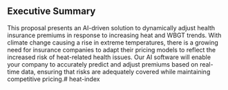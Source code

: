 ## Executive Summary

This proposal presents an AI-driven solution to dynamically adjust health insurance premiums in response to increasing heat and WBGT trends. With climate change causing a rise in extreme temperatures, there is a growing need for insurance companies to adapt their pricing models to reflect the increased risk of heat-related health issues. Our AI software will enable your company to accurately predict and adjust premiums based on real-time data, ensuring that risks are adequately covered while maintaining competitive pricing.# heat-index
